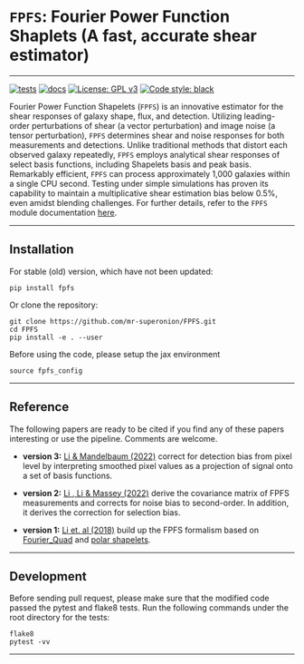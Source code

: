# `FPFS`: Fourier Power Function Shaplets (A fast, accurate shear estimator)
----
[![tests](https://github.com/mr-superonion/FPFS/actions/workflows/tests.yml/badge.svg?branch=master)](https://github.com/mr-superonion/FPFS/actions/workflows/tests.yml)
[![docs](https://readthedocs.org/projects/fpfs/badge/?version=latest)](https://fpfs.readthedocs.io/en/latest/?badge=latest)
[![License: GPL v3](https://img.shields.io/badge/License-GPLv3-blue.svg)](https://www.gnu.org/licenses/gpl-3.0)
[![Code style: black](https://img.shields.io/badge/code%20style-black-000000.svg)](https://github.com/psf/black)


Fourier Power Function Shapelets (`FPFS`) is an innovative estimator for the
shear responses of galaxy shape, flux, and detection. Utilizing leading-order
perturbations of shear (a vector perturbation) and image noise (a tensor
perturbation), `FPFS` determines shear and noise responses for both
measurements and detections. Unlike traditional methods that distort each
observed galaxy repeatedly, `FPFS` employs analytical shear responses of select
basis functions, including Shapelets basis and peak basis. Remarkably
efficient, `FPFS` can process approximately 1,000 galaxies within a single CPU
second. Testing under simple simulations has proven its capability to maintain
a multiplicative shear estimation bias below 0.5%, even amidst blending
challenges. For further details, refer to the `FPFS` module documentation
[here](https://fpfs.readthedocs.io/en/latest/).

----

## Installation

For stable (old) version, which have not been updated:
```shell
pip install fpfs
```

Or clone the repository:
```shell
git clone https://github.com/mr-superonion/FPFS.git
cd FPFS
pip install -e . --user
```

Before using the code, please setup the jax environment
```shell
source fpfs_config
```
----

## Reference
The following papers are ready to be cited if you find any of these papers
interesting or use the pipeline. Comments are welcome.

+ **version 3:** [Li & Mandelbaum
  (2022)](https://ui.adsabs.harvard.edu/abs/2022arXiv220810522L/abstract)
  correct for detection bias from pixel level by interpreting smoothed pixel
  values as a projection of signal onto a set of basis functions.

+ **version 2:** [Li , Li & Massey
  (2022)](https://ui.adsabs.harvard.edu/abs/2021arXiv211001214L/abstract)
  derive the covariance matrix of FPFS measurements and corrects for noise bias
  to second-order. In addition, it derives the correction for selection bias.

+ **version 1:** [Li et. al
  (2018)](https://ui.adsabs.harvard.edu/abs/2018MNRAS.481.4445L/abstract)
  build up the FPFS formalism based on
  [Fourier_Quad](https://arxiv.org/abs/1312.5514) and [polar
  shapelets](https://arxiv.org/abs/astro-ph/0408445).
----

## Development

Before sending pull request, please make sure that the modified code passed the
pytest and flake8 tests. Run the following commands under the root directory
for the tests:

```shell
flake8
pytest -vv
```

----
